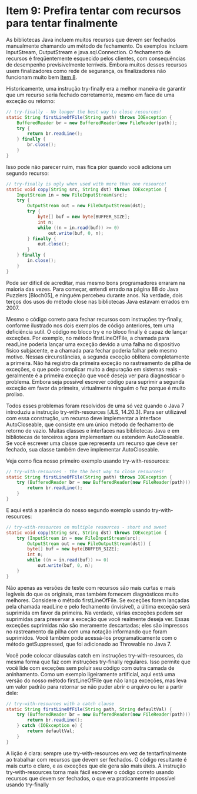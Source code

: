 # Item 9: Prefira tentar com recursos para tentar finalmente

As bibliotecas Java incluem muitos recursos que devem ser fechados manualmente chamando um método de fechamento. Os exemplos incluem InputStream, OutputStream e java.sql.Connection. O fechamento de recursos é freqüentemente esquecido pelos clientes, com consequências de desempenho previsivelmente terríveis. Embora muitos desses recursos usem finalizadores como rede de segurança, os finalizadores não funcionam muito bem [Item 8]().

Historicamente, uma instrução try-finally era a melhor maneira de garantir que um recurso seria fechado corretamente, mesmo em face de uma exceção ou retorno:

```java
// try-finally - No longer the best way to close resources!
static String firstLineOfFile(String path) throws IOException {
    BufferedReader br = new BufferedReader(new FileReader(path));
    try {
        return br.readLine();
    } finally {
        br.close();
    }
}

```

Isso pode não parecer ruim, mas fica pior quando você adiciona um segundo recurso:

```java
// try-finally is ugly when used with more than one resource!
static void copy(String src, String dst) throws IOException {
    InputStream in = new FileInputStream(src);
    try {
        OutputStream out = new FileOutputStream(dst);
        try {
            byte[] buf = new byte[BUFFER_SIZE];
            int n;
            while ((n = in.read(buf)) >= 0)
                out.write(buf, 0, n);
        } finally {
            out.close();
        }
    } finally {
        in.close();
    }
}

```

Pode ser difícil de acreditar, mas mesmo bons programadores erraram na maioria das vezes. Para começar, entendi errado na página 88 do Java Puzzlers [Bloch05], e ninguém percebeu durante anos. Na verdade, dois terços dos usos do método close nas bibliotecas Java estavam errados em 2007.

Mesmo o código correto para fechar recursos com instruções try-finally, conforme ilustrado nos dois exemplos de código anteriores, tem uma deficiência sutil. O código no bloco try e no bloco finally é capaz de lançar exceções. Por exemplo, no método firstLineOfFile, a chamada para readLine poderia lançar uma exceção devido a uma falha no dispositivo físico subjacente, e a chamada para fechar poderia falhar pelo mesmo motivo. Nessas circunstâncias, a segunda exceção oblitera completamente a primeira. Não há registro da primeira exceção no rastreamento de pilha de exceções, o que pode complicar muito a depuração em sistemas reais - geralmente é a primeira exceção que você deseja ver para diagnosticar o problema. Embora seja possível escrever código para suprimir a segunda exceção em favor da primeira, virtualmente ninguém o fez porque é muito prolixo.

Todos esses problemas foram resolvidos de uma só vez quando o Java 7 introduziu a instrução try-with-resources [JLS, 14.20.3]. Para ser utilizável com essa construção, um recurso deve implementar a interface AutoCloseable, que consiste em um único método de fechamento de retorno de vazio. Muitas classes e interfaces nas bibliotecas Java e em bibliotecas de terceiros agora implementam ou estendem AutoCloseable. Se você escrever uma classe que representa um recurso que deve ser fechado, sua classe também deve implementar AutoCloseable.

Veja como fica nosso primeiro exemplo usando try-with-resources:

```java
// try-with-resources - the the best way to close resources!
static String firstLineOfFile(String path) throws IOException {
    try (BufferedReader br = new BufferedReader(new FileReader(path))) {
        return br.readLine();
    }
}

```

E aqui está a aparência do nosso segundo exemplo usando try-with-resources:

```java
// try-with-resources on multiple resources - short and sweet
static void copy(String src, String dst) throws IOException {
    try (InputStream in = new FileInputStream(src);
        OutputStream out = new FileOutputStream(dst)) {
        byte[] buf = new byte[BUFFER_SIZE];
        int n;
        while ((n = in.read(buf)) >= 0)
            out.write(buf, 0, n);
    }
}

```

Não apenas as versões de teste com recursos são mais curtas e mais legíveis do que os originais, mas também fornecem diagnósticos muito melhores. Considere o método firstLineOfFile. Se exceções forem lançadas pela chamada readLine e pelo fechamento (invisível), a última exceção será suprimida em favor da primeira. Na verdade, várias exceções podem ser suprimidas para preservar a exceção que você realmente deseja ver. Essas exceções suprimidas não são meramente descartadas; eles são impressos no rastreamento da pilha com uma notação informando que foram suprimidos. Você também pode acessá-los programaticamente com o método getSuppressed, que foi adicionado ao Throwable no Java 7.

Você pode colocar cláusulas catch em instruções try-with-resources, da mesma forma que faz com instruções try-finally regulares. Isso permite que você lide com exceções sem poluir seu código com outra camada de aninhamento. Como um exemplo ligeiramente artificial, aqui está uma versão do nosso método firstLineOfFile que não lança exceções, mas leva um valor padrão para retornar se não puder abrir o arquivo ou ler a partir dele:

```java
// try-with-resources with a catch clause
static String firstLineOfFile(String path, String defaultVal) {
    try (BufferedReader br = new BufferedReader(new FileReader(path))) {
        return br.readLine();
    } catch (IOException e) {
        return defaultVal;
    }
}

```

A lição é clara: sempre use try-with-resources em vez de tentarfinalmente ao trabalhar com recursos que devem ser fechados. O código resultante é mais curto e claro, e as exceções que ele gera são mais úteis. A instrução try-with-resources torna mais fácil escrever o código correto usando recursos que devem ser fechados, o que era praticamente impossível usando try-finally